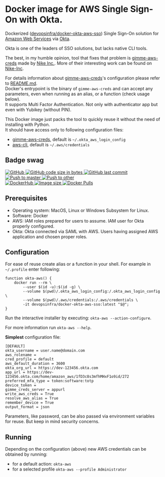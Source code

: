 # Docker image for AWS Single Sign-On with Okta.

Dockerized ([devopsinfra/docker-okta-aws-sso](https://hub.docker.com/repository/docker/devopsinfra/docker-okta-aws-sso)) Single Sign-On solution for [Amazon Web Services](https://aws.amazon.com/) via [Okta](https://www.okta.com/).

Okta is one of the leaders of SSO solutions, but lacks native CLI tools.

The best, in my humble opinion, tool that fixes that problem is [gimme-aws-creds](https://github.com/Nike-Inc/gimme-aws-creds) made by [Nike Inc.](http://engineering.nike.com). More of their interesting work can be found on [Nike-Inc](https://github.com/Nike-Inc).

For details information about [gimme-aws-creds](https://github.com/Nike-Inc/gimme-aws-creds)'s configuration please refer to [README.md](https://github.com/Nike-Inc/gimme-aws-creds/blob/master/README.md).
<br>Docker's entrypoint is the binary of `gimme-aws-creds` and can accept any parameters, even when running as an alias, or a function (check usage below).
<br>It supports Multi Factor Authentication. Not only with authenticator app but even with Yubikey (without PIN).

This Docker image just packs the tool to quickly reuse it without the need of installing with Python.
<br>It should have access only to following configuration files: 
* [gimme-aws-creds](https://github.com/Nike-Inc/gimme-aws-creds), default is `~/.okta_aws_login_config`
* [aws-cli](https://github.com/aws/aws-cli), default is `~/.aws/credentials`


## Badge swag
[
![GitHub](https://img.shields.io/badge/github-devops--infra%2Fdocker--okta--aws--sso-brightgreen.svg?style=flat-square&logo=github)
![GitHub code size in bytes](https://img.shields.io/github/languages/code-size/devops-infra/docker-okta-aws-sso?color=brightgreen&label=Code%20size&style=flat-square&logo=github)
![GitHub last commit](https://img.shields.io/github/last-commit/devops-infra/docker-okta-aws-sso?color=brightgreen&label=Last%20commit&style=flat-square&logo=github)
](https://github.com/devops-infra/docker-okta-aws-sso "shields.io")
[![Push to master](https://img.shields.io/github/workflow/status/devops-infra/docker-okta-aws-sso/Push%20to%20master?color=brightgreen&label=Master%20branch&logo=github&style=flat-square)
](https://github.com/devops-infra/docker-okta-aws-sso/actions?query=workflow%3A%22Push+to+master%22)
[![Push to other](https://img.shields.io/github/workflow/status/devops-infra/docker-okta-aws-sso/Push%20to%20other?color=brightgreen&label=Pull%20requests&logo=github&style=flat-square)
](https://github.com/devops-infra/docker-okta-aws-sso/actions?query=workflow%3A%22Push+to+other%22)
<br>
[
![DockerHub](https://img.shields.io/badge/docker-devopsinfra%2Fdocker--okta--aws--sso-blue.svg?style=flat-square&logo=docker)
![Image size](https://img.shields.io/docker/image-size/devopsinfra/docker-okta-aws-sso/latest?label=Image%20size&style=flat-square&logo=docker)
![Docker Pulls](https://img.shields.io/docker/pulls/devopsinfra/docker-okta-aws-sso?color=blue&label=Pulls&logo=docker&style=flat-square)
](https://hub.docker.com/r/devopsinfra/docker-okta-aws-sso "shields.io")


## Prerequisites
* Operating system: MacOS, Linux or Windows Subsystem for Linux.
* Software: Docker
* AWS: IAM roles prepared for users to assume. IAM user for Okta properly configured.
* Okta: Okta connected via SAML with AWS. Users having assigned AWS application and chosen proper roles.


## Configuration
For ease of reuse create alias or a function in your shell. For example in `~/.profile` enter following:
```shell script
function okta-aws() {
    docker run --rm \
        --user $(id -u):$(id -g) \
        --volume $(pwd)/.okta_aws_login_config:/.okta_aws_login_config \
        --volume $(pwd)/.aws/credentials:/.aws/credentials \
        -it devopsinfra/docker-okta-aws-sso:latest "$@";
}
```

Run the interactive installer by executing: `okta-aws --action-configure`.

For more information run `okta-aws --help`.

**Simplest** configuration file:
```
[DEFAULT]
okta_username = user.name@domain.com
aws_rolename =
cred_profile = default
aws_default_duration = 3600
okta_org_url = https://dev-123456.okta.com
app_url = https://dev-123456.okta.com/home/amazon_aws/1fD3c8s3mfhMHxF1o9id/272
preferred_mfa_type = token:software:totp
device_token =
gimme_creds_server = appurl
write_aws_creds = True
resolve_aws_alias = True
remember_device = True
output_format = json
```

Parameters, like password, can be also passed via environment variables for reuse. But keep in mind security concerns.


## Running
Depending on the configuration (above) new AWS credentials can be obtained by running:
* for a default action: `okta-aws`
* for a selected profile `okta-aws --profile Administrator`
